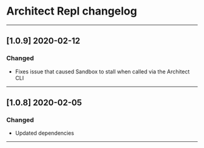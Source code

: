 # Architect Repl changelog

---

## [1.0.9] 2020-02-12

### Changed

- Fixes issue that caused Sandbox to stall when called via the Architect CLI

---

## [1.0.8] 2020-02-05

### Changed

- Updated dependencies

---
